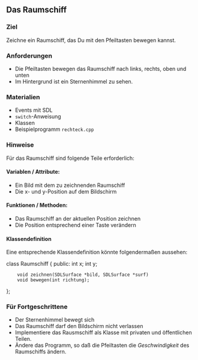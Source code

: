 
## Das Raumschiff

### Ziel

Zeichne ein Raumschiff, das Du mit den Pfeiltasten bewegen kannst.

### Anforderungen

* Die Pfeiltasten bewegen das Raumschiff nach links, rechts, oben und unten
* Im Hintergrund ist ein Sternenhimmel zu sehen.

### Materialien

* Events mit SDL
* `switch`-Anweisung
* Klassen
* Beispielprogramm `rechteck.cpp`

### Hinweise

Für das Raumschiff sind folgende Teile erforderlich:

#### Variablen / Attribute:

* Ein Bild mit dem zu zeichnenden Raumschiff
* Die x- und y-Position auf dem Bildschirm

#### Funktionen / Methoden:

* Das Raumschiff an der aktuellen Position zeichnen
* Die Position entsprechend einer Taste verändern

#### Klassendefinition

Eine entsprechende Klassendefinition könnte folgendermaßen aussehen:

class Raumschiff {
    public:
        int x;
        int y;

        void zeichnen(SDLSurface *bild, SDLSurface *surf)
        void bewegen(int richtung);	
};



### Für Fortgeschrittene

* Der Sternenhimmel bewegt sich
* Das Raumschiff darf den Bildschirm nicht verlassen
* Implementiere das Rausmschiff als Klasse mit privaten und öffentlichen Teilen.
* Ändere das Programm, so daß die Pfeiltasten die *Geschwindigkeit* des Raumschiffs ändern.
